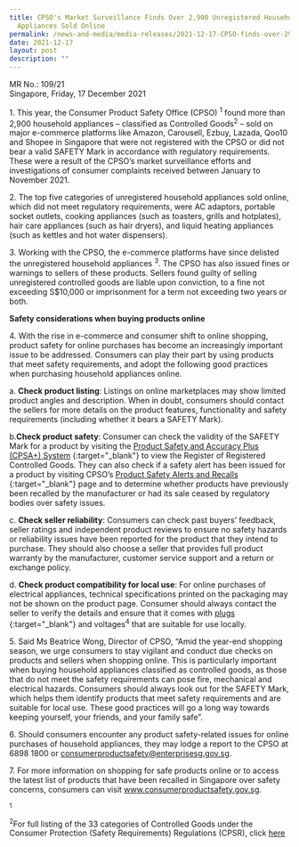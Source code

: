 ```yaml
---
title: CPSO's Market Surveillance Finds Over 2,900 Unregistered Household
  Appliances Sold Online
permalink: /news-and-media/media-releases/2021-12-17-CPSO-finds-over-2900-unregistered-appliances-sold-online
date: 2021-12-17
layout: post
description: ""
---
```

MR No.: 109/21<br>
Singapore, Friday, 17 December 2021

1\. This year, the Consumer Product Safety Office (CPSO) <sup>1</sup> found more than 2,900 household appliances – classified as Controlled Goods<sup>2</sup> – sold on major e-commerce platforms like Amazon, Carousell, Ezbuy, Lazada, Qoo10 and Shopee in Singapore that were not registered with the CPSO or did not bear a valid SAFETY Mark in accordance with regulatory requirements. These were a result of the CPSO’s market surveillance efforts and investigations of consumer complaints received between January to November 2021.

2\. The top five categories of unregistered household appliances sold online, which did not meet regulatory requirements, were AC adaptors, portable socket outlets, cooking appliances (such as toasters, grills and hotplates), hair care appliances (such as hair dryers), and liquid heating appliances (such as kettles and hot water dispensers). 

3\. Working with the CPSO, the e-commerce platforms have since delisted the unregistered household appliances <sup>3</sup>. The CPSO has also issued fines or warnings to sellers of these products. Sellers found guilty of selling unregistered controlled goods are liable upon conviction, to a fine not exceeding S$10,000 or imprisonment for a term not exceeding two years or both.

**Safety considerations when buying products online**<br>

4\. With the rise in e-commerce and consumer shift to online shopping, product safety for online purchases has become an increasingly important issue to be addressed. Consumers can play their part by using products that meet safety requirements, and adopt the following good practices when purchasing household appliances online.<br>

a. **Check product listing**: Listings on online marketplaces may show limited product angles and description. When in doubt, consumers should contact the sellers for more details on the product features, functionality and safety requirements (including whether it bears a SAFETY Mark).<br>

b.**Check product safety**: Consumer can check the validity of the SAFETY Mark for a product by visiting the <a href="https://www.cpsaplus.gov.sg/Homepage/RegisterOfRegisteredControlledGoodsConsumer">Product Safety and Accuracy Plus (CPSA+) System</a> {:target="_blank"} to view the Register of Registered Controlled Goods. They can also check if a safety alert has been issued for a product by visiting CPSO’s <a href="https://www.consumerproductsafety.gov.sg/consumers/product-safety-alerts-and-recalls/children-apparel?utm_source=collateral&utm_medium=referral&utm_campaign=MR-Dec2021&utm_content=media-release">Product Safety Alerts and Recalls</a> {:target="_blank"}  page and to determine whether products have previously been recalled by the manufacturer or had its sale ceased by regulatory bodies over safety issues.<br>

c. **Check seller reliability**: Consumers can check past buyers’ feedback, seller ratings and independent product reviews to ensure no safety hazards or reliability issues have been reported for the product that they intend to purchase. They should also choose a seller that provides full product warranty by the manufacturer, customer service support and a return or exchange policy.<br> 

d. **Check product compatibility for local use**: For online purchases of electrical appliances, technical specifications printed on the packaging may not be shown on the product page. Consumer should always contact the seller to verify the details and ensure that it comes with <a href="https://www.consumerproductsafety.gov.sg/types-of-mains-plugs-suitable-for-use-in-singapore"> plugs</a> {:target="_blank"}  and voltages<sup>4</sup>  that are suitable for use locally. <br>

5\. Said Ms Beatrice Wong, Director of CPSO, “Amid the year-end shopping season, we urge consumers to stay vigilant and conduct due checks on products and sellers when shopping online. This is particularly important when buying household appliances classified as controlled goods, as those that do not meet the safety requirements can pose fire, mechanical and electrical hazards. Consumers should always look out for the SAFETY Mark, which helps them identify products that meet safety requirements and are suitable for local use. These good practices will go a long way towards keeping yourself, your friends, and your family safe”.

6\. Should consumers encounter any product safety-related issues for online purchases of household appliances, they may lodge a report to the CPSO at 6898 1800 or consumerproductsafety@enterprisesg.gov.sg.

7\. For more information on shopping for safe products online or to access the latest list of products that have been recalled in Singapore over safety concerns, consumers can visit www.consumerproductsafety.gov.sg. 


<sup>1</sup>

<sup>2</sup>For full listing of the 33 categories of Controlled Goods under the Consumer Protection (Safety Requirements) Regulations (CPSR), click [here](https://www.consumerproductsafety.gov.sg/consumers/choose-safer-products/look-for-the-safety-mark)

